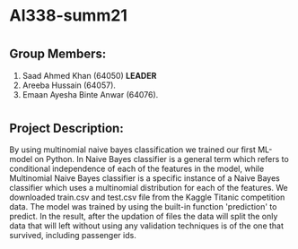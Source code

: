 # 
# AI338-summ21


#
## Group Members:
 1) Saad Ahmed Khan (64050)  **LEADER**
 2) Areeba Hussain (64057). 
 3) Emaan Ayesha Binte Anwar (64076).													

#
## Project Description:
 By using multinomial naive bayes classification we trained our first ML-model on Python. In Naive Bayes classifier is a general term which refers to conditional independence of each of the features in the model, while Multinomial Naive Bayes classifier is a specific instance of a Naive Bayes classifier which uses a multinomial distribution for each of the features. We downloaded train.csv and test.csv file from the Kaggle Titanic competition data. The model was trained by using the built-in function 'prediction' to predict. In the result, after the updation of files the data will split the only data that will left without using any validation techniques is of the one that survived, including passenger ids.
